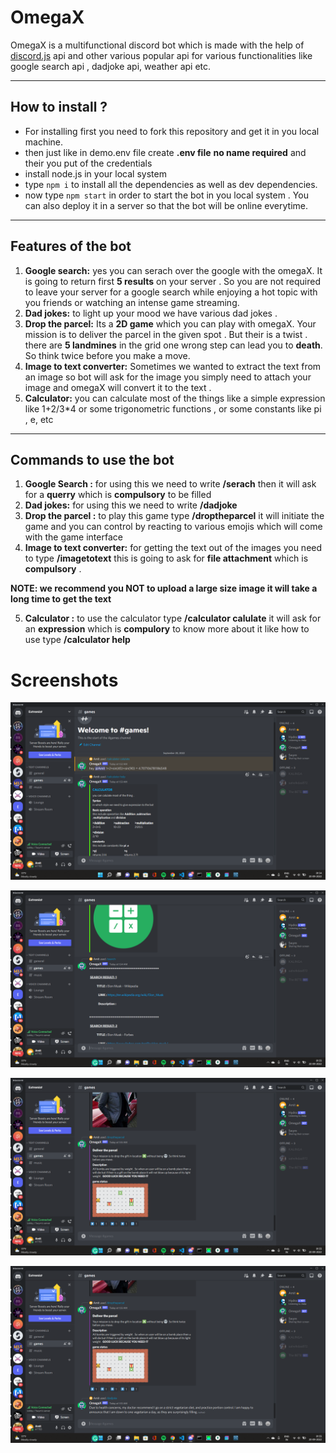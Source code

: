 # OmegaX

OmegaX is a multifunctional discord bot which is made with the help of [discord.js](https://discordjs.guide/#before-you-begin) api and other various popular api for various functionalities like google search api , dadjoke api, weather api etc.

---

## How to install ?

- For installing first you need to fork this repository and get it in you local machine.
- then just like in demo.env file create **.env file** **no name required** and their you put of the credentials
- install node.js in your local system
- type `npm i` to install all the dependencies as well as dev dependencies.
- now type `npm start` in order to start the bot in you local system . You can also deploy it in a server so that the bot will be online everytime.

---

## Features of the bot

1. **Google search:** yes you can serach over the google with the omegaX. It is going to return first **5 results** on your server . So you are not required to leave your server for a google search while enjoying a hot topic with you friends or watching an intense game streaming.
2. **Dad jokes:** to light up your mood we have various dad jokes .
3. **Drop the parcel:** Its a **2D game** which you can play with omegaX. Your mission is to deliver the parcel in the given spot . But their is a twist . there are **5 landmines** in the grid one wrong step can lead you to **death**. So think twice before you make a move.
4. **Image to text converter:** Sometimes we wanted to extract the text from an image so bot will ask for the image you simply need to attach your image and omegaX will convert it to the text .
5. **Calculator:** you can calculate most of the things like a simple expression like 1+2/3\*4 or some trigonometric functions , or some constants like pi , e, etc

---

## Commands to use the bot

1. **Google Search :** for using this we need to write **/serach** then it will ask for a **querry** which is **compulsory** to be filled
2. **Dad jokes:** for using this we need to write **/dadjoke**
3. **Drop the parcel :** to play this game type **/droptheparcel** it will initiate the game and you can control by reacting to various emojis which will come with the game interface
4. **Image to text converter:** for getting the text out of the images you need to type **/imagetotext** this is going to ask for **file attachment** which is **compulsory** .
   <br>

**NOTE: we recommend you NOT to upload a large size image it will take a long time to get the text**

5. **Calculator :** to use the calculator type **/calculator calulate** it will ask for an **expression** which is **compulory** to know more about it like how to use type **/calculator help**

# Screenshots

![ss1](./assets/ss1.png)

![ss2](./assets/ss2.png)

![ss3](./assets/ss3.png)

![ss4](./assets/ss4.png)
